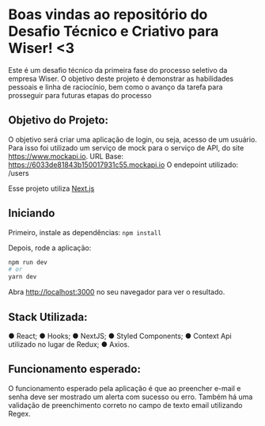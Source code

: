 # Boas vindas ao repositório do Desafio Técnico e Criativo para Wiser! <3

Este é um desafio técnico da primeira fase do processo seletivo da empresa Wiser.
O objetivo deste projeto é demonstrar as habilidades pessoais e linha de raciocínio,
bem como o avanço da tarefa para prosseguir para futuras etapas do processo

## Objetivo do Projeto:
O objetivo será criar uma aplicação de login, ou seja, acesso de um usuário.
Para isso foi utilizado um serviço de mock para o serviço de API, do site https://www.mockapi.io.
URL Base: https://6033de81843b150017931c55.mockapi.io
O endepoint utilizado: /users

 Esse projeto utiliza [Next.js](https://nextjs.org/)

## Iniciando

Primeiro, instale as dependências: 
```npm install```


Depois, rode a aplicação:
```bash
npm run dev
# or
yarn dev
```

Abra [http://localhost:3000](http://localhost:3000) no seu navegador para ver o resultado.

## Stack Utilizada:

● React;
● Hooks;
● NextJS;
● Styled Components;
● Context Api utilizado no lugar de Redux;
● Axios.

## Funcionamento esperado:
 O funcionamento esperado pela aplicação é que ao preencher e-mail e senha deve ser mostrado um alerta com
sucesso ou erro. Também há uma validação de preenchimento correto no campo de texto email utilizando Regex.

